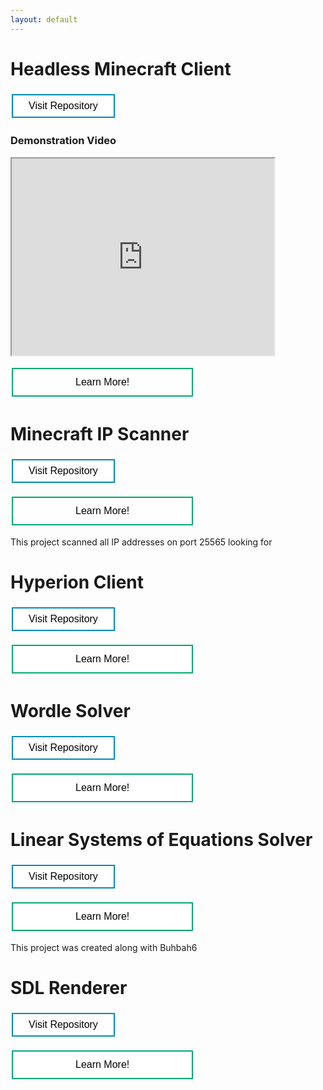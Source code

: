 ```yaml
---
layout: default
---
```


<style>
.button {
  border: none;
  color: white;
  text-align: center;
  text-decoration: none;
  display: inline-block;
  font-size: 16px;
  margin: 4px 2px;
  cursor: pointer;
}

.button1 {
  padding: 12px 100px;
  background-color: #04AA6D;
} /* Green */

.button2 {
 padding: 8px 25px;
 background-color: #008CBA;
} /* Blue */

.button1 {
  background-color: white;
  color: black;
  border: 2px solid #04AA6D;
}

.button1:hover {
  background-color: #04AA6D;
  color: white;
}

.button2 {
  background-color: white;
  color: black;
  border: 2px solid #008CBA;
}

.button2:hover {
  background-color: #008CBA;
  color: white;
}
</style>

# Headless Minecraft Client
<a href="https://github.com/Hypericat/HeadlessMC"> <button class="button button2">Visit Repository</button></a>

### Demonstration Video



 <iframe width="420" height="315"
src="https://youtu.be/I71i-_ZlKeU?si=iVbzx3m_G0SPUHhg">
</iframe> 


<a href="./HeadlessMC.html"> <button class="button button1">Learn More!</button></a>
	
	
	
	

# Minecraft IP Scanner
<a href="https://github.com/Hypericat/MinecraftIPScanner"> <button class="button button2">Visit Repository</button></a>

<a href="./IPScanner.html"> <button class="button button1">Learn More!</button></a>


This project scanned all IP addresses on port 25565 looking for 

# Hyperion Client
<a href="https://github.com/Hypericat/HyperionClientV3"> <button class="button button2">Visit Repository</button></a>

<a href="./HyperionClient.html"> <button class="button button1">Learn More!</button></a>


# Wordle Solver
<a href="https://github.com/Hypericat/Wordle-Solver"> <button class="button button2">Visit Repository</button></a>

<a href="./WordleSolver.html"> <button class="button button1">Learn More!</button></a>


# Linear Systems of Equations Solver
<a href="https://github.com/Buhbah6/MATH204_LinearAdvancedCalculator"> <button class="button button2">Visit Repository</button></a>

<a href="./LinearAlgebraSolver.html"> <button class="button button1">Learn More!</button></a>

This project was created along with Buhbah6

# SDL Renderer
<a href="https://github.com/Hypericat/SDLRenderer"> <button class="button button2">Visit Repository</button></a>


<a href="./SDLRenderer.html"> <button class="button button1">Learn More!</button></a>
